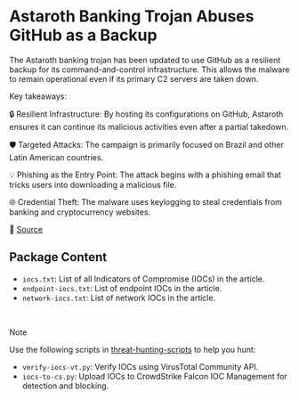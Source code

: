 # Astaroth Banking Trojan Abuses GitHub as a Backup

The Astaroth banking trojan has been updated to use GitHub as a resilient backup for its command-and-control infrastructure. This allows the malware to remain operational even if its primary C2 servers are taken down.

Key takeaways:

🔒 Resilient Infrastructure: By hosting its configurations on GitHub, Astaroth ensures it can continue its malicious activities even after a partial takedown.

🛡️ Targeted Attacks: The campaign is primarily focused on Brazil and other Latin American countries.

💡 Phishing as the Entry Point: The attack begins with a phishing email that tricks users into downloading a malicious file.

🌐 Credential Theft: The malware uses keylogging to steal credentials from banking and cryptocurrency websites.

🔗 [Source](https://www.mcafee.com/blogs/other-blogs/mcafee-labs/astaroth-banking-trojan-abusing-github-for-resilience/)

## Package Content

- `iocs.txt`: List of all Indicators of Compromise (IOCs) in the article.
- `endpoint-iocs.txt`: List of endpoint IOCs in the article.
- `network-iocs.txt`: List of network IOCs in the article.

<br>

> [!NOTE]
> Use the following scripts in [threat-hunting-scripts](../../threat-hunting-scripts/) to help you hunt:
>
> - `verify-iocs-vt.py`: Verify IOCs using VirusTotal Community API.
> - `iocs-to-cs.py`: Upload IOCs to CrowdStrike Falcon IOC Management for detection and blocking.
